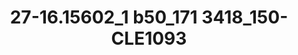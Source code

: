 ---
title: 27-16.15602_1 b50_171 3418_150-CLE1093
image: 27-16.15602_1 b50_171 3418_150-CLE1093.jpg
brand: thumbs
layout: vestito
---
